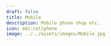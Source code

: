 ```yaml
---
draft: false
title: Mobile
description: Mobile phone shop etc.
icon: mdi:cellphone
image: ../../assets/images/Mobile.jpg
---
```

